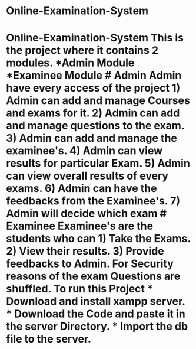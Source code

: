 # Online-Examination-System
# Online-Examination-System This is the project where it contains 2 modules. *Admin Module *Examinee Module  # Admin Admin have every access of the project  1) Admin can add and manage Courses and exams for it. 2) Admin can add and manage questions to the exam. 3) Admin can add and manage the examinee's. 4) Admin can view results for particular Exam. 5) Admin can view overall results of every exams. 6) Admin can have the feedbacks from the Examinee's. 7) Admin will decide which exam # Examinee Examinee's are the students who can 1) Take the Exams. 2) View their results. 3) Provide feedbacks to Admin.  For Security reasons of the exam Questions are shuffled.  To run this Project * Download and install  xampp server. * Download the Code and paste it in the server Directory. * Import the db file to the server.
